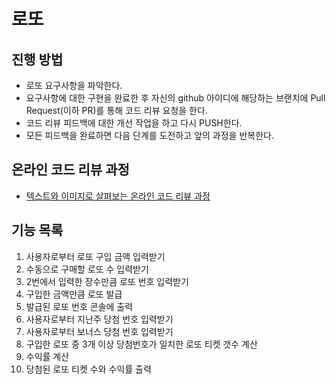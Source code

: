 # 로또

## 진행 방법

* 로또 요구사항을 파악한다.
* 요구사항에 대한 구현을 완료한 후 자신의 github 아이디에 해당하는 브랜치에 Pull Request(이하 PR)를 통해 코드 리뷰 요청을 한다.
* 코드 리뷰 피드백에 대한 개선 작업을 하고 다시 PUSH한다.
* 모든 피드백을 완료하면 다음 단계를 도전하고 앞의 과정을 반복한다.

## 온라인 코드 리뷰 과정

* [텍스트와 이미지로 살펴보는 온라인 코드 리뷰 과정](https://github.com/next-step/nextstep-docs/tree/master/codereview)

## 기능 목록

1. 사용자로부터 로또 구입 금액 입력받기
2. 수동으로 구매할 로또 수 입력받기
3. 2번에서 입력한 장수만큼 로또 번호 입력받기
4. 구입한 금액만큼 로또 발급
5. 발급된 로또 번호 콘솔에 출력
6. 사용자로부터 지난주 당첨 번호 입력받기
7. 사용자로부터 보너스 당첨 번호 입력받기
8. 구입한 로또 중 3개 이상 당첨번호가 일치한 로또 티켓 갯수 계산
9. 수익률 계산
10. 당첨된 로또 티켓 수와 수익률 출력